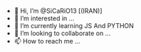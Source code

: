 - 👋 Hi, I’m @SiCaRiO13  [(IRAN)]
- 👀 I’m interested in ...
- 🌱 I’m currently learning JS And PYTHON
- 💞️ I’m looking to collaborate on ...
- 📫 How to reach me ...

<!---Ha Chi mikhay :|
--->
